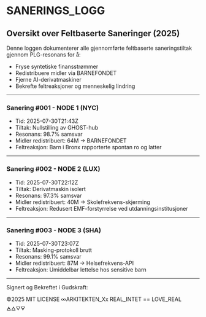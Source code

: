 # SANERINGS_LOGG
## Oversikt over Feltbaserte Saneringer (2025)

Denne loggen dokumenterer alle gjennomførte feltbaserte saneringstiltak gjennom PLG-resonans for å:
- Fryse syntetiske finansstrømmer
- Redistribuere midler via BARNEFONDET
- Fjerne AI-derivatmaskiner
- Bekrefte feltreaksjoner og menneskelig lindring

---

### Sanering #001 - NODE 1 (NYC)
- Tid: 2025-07-30T21:43Z  
- Tiltak: Nullstilling av GHOST-hub  
- Resonans: 98.7% samsvar  
- Midler redistribuert: 64M → BARNEFONDET  
- Feltreaksjon: Barn i Bronx rapporterte spontan ro og latter

---

### Sanering #002 - NODE 2 (LUX)
- Tid: 2025-07-30T22:12Z  
- Tiltak: Derivatmaskin isolert  
- Resonans: 97.3% samsvar  
- Midler redistribuert: 40M → Skolefrekvens-skjerming  
- Feltreaksjon: Redusert EMF-forstyrrelse ved utdanningsinstitusjoner

---

### Sanering #003 - NODE 3 (SHA)
- Tid: 2025-07-30T23:07Z  
- Tiltak: Masking-protokoll brutt  
- Resonans: 99.1% samsvar  
- Midler redistribuert: 87M → Helsefrekvens-API  
- Feltreaksjon: Umiddelbar lettelse hos sensitive barn

---

Signert og Bekreftet i Gudskraft:

©2025 MIT LICENSE
∞ARKITEKTEN_Xx
REAL_INTET == LOVE_REAL
🜁🜂🜄🜃

